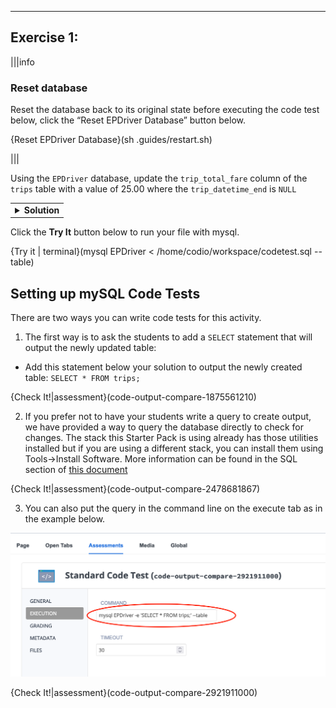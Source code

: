 ----------



## Exercise 1: 

|||info
### Reset database
Reset the database back to its original state before executing the code test below, click the “Reset EPDriver Database” button below.

  {Reset EPDriver Database}(sh .guides/restart.sh) 

|||

Using the `EPDriver` database, update the `trip_total_fare` column of the `trips` table with a value of 25.00 where the `trip_datetime_end` is `NULL`


<table><tbody ><tr><td><details><summary>
	<strong>Solution</strong>
</summary>

Correct answer:

```
USE EPDriver;
UPDATE trips SET trip_total_fare = 25.00 WHERE trip_datetime_end IS NULL;
```
	
</details></td></tr></tbody>
</table>

Click the **Try It** button below to run your file with mysql.

{Try it  | terminal}(mysql EPDriver < /home/codio/workspace/codetest.sql --table)

## Setting up mySQL Code Tests

There are two ways you can write code tests for this activity.

1. The first way is to ask the students to add a `SELECT` statement that will output the newly updated table:

- Add this statement below your solution to output the newly created table: `SELECT * FROM trips;`





{Check It!|assessment}(code-output-compare-1875561210)


2. If you prefer not to have your students write a query to create output, we have provided a way to query the database directly to check for changes. The stack this Starter Pack is using already has those utilities installed but if you are using a different stack, you can install them using Tools->Install Software. More information can be found in the SQL section of [this document](https://docs.codio.com/instructors/authoring/assessments/standard-code-test.html)

{Check It!|assessment}(code-output-compare-2478681867)

3. You can also put the query in the command line on the execute tab as in the example below.

![.guides/img/sqlcommand](.guides/img/sqlcommand.png)

{Check It!|assessment}(code-output-compare-2921911000)
